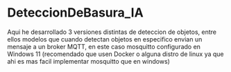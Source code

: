 # DeteccionDeBasura_IA
Aqui he desarrollado 3 versiones distintas de deteccion de objetos, entre ellos modelos que cuando detectan objetos en especifico envian un mensaje a un broker MQTT, en este caso mosquitto configurado en Windows 11 (recomendado que usen Docker o alguna distro de linux ya que ahi es mas facil implementar mosquitto que en windows)

